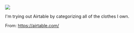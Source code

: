 ![](https://db-feed.s3.amazonaws.com/legacy/Screen_Shot_2017_12_30_at_8_28_03_PM-1514683754111.png)

I'm trying out Airtable by categorizing all of the clothes I own.

From: https://airtable.com/